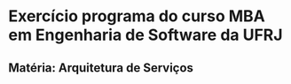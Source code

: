# Exercício programa do curso MBA em Engenharia de Software da UFRJ
## Matéria: Arquitetura de Serviços
